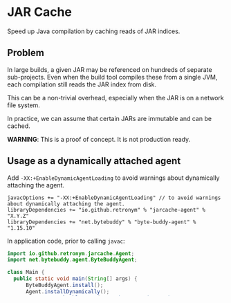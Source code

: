 # JAR Cache

Speed up Java compilation by caching reads of JAR indices.

## Problem

In large builds, a given JAR may be referenced on hundreds of separate sub-projects. Even when the build tool
compiles these from a single JVM, each compilation still reads the JAR index from disk.

This can be a non-trivial overhead, especially when the JAR is on a network file system.

In practice, we can assume that certain JARs are immutable and can be cached.

**WARNING**: This is a proof of concept. It is not production ready.

## Usage as a dynamically attached agent

Add `-XX:+EnableDynamicAgentLoading` to avoid warnings about dynamically attaching the agent.

```
javacOptions += "-XX:+EnableDynamicAgentLoading" // to avoid warnings about dynamically attaching the agent.
libraryDependencies += "io.github.retronym" % "jarcache-agent" % "X.Y.Z"
libraryDependencies += "net.bytebuddy" % "byte-buddy-agent" % "1.15.10"
```

In application code, prior to calling `javac`:

```java
import io.github.retronym.jarcache.Agent;
import net.bytebuddy.agent.ByteBuddyAgent;

class Main {
  public static void main(String[] args) {
      ByteBuddyAgent.install();
      Agent.installDynamically();
      Agent.setCacheableRegex(".*Caches/Coursier/v1/https/repo1.maven.org/(?!.*-SNAPSHOT).*");
      // Call Javac
  }
}
```

See `JarCacheAgentTest` in the demo project for an example.

## Usage as a Java Agent

### Build the agent
```
jarcache> sbt clean "show agent/assembly"
...
[info] /Users/jz/code/jarcache/agent/target/agent-assembly-0.1.0-SNAPSHOT.jar
```

### Start SBT (or any Java build tool) with the agent enabled.

```
myproject> sbt -J-javaagent:/Users/jz/code/jarcache/agent/target/agent-assembly-0.1.0-SNAPSHOT.jar \
   -J-Dio.github.retronym.jarcache.cacheableRegex='.*/Caches/Coursier/v1/https/repo1.maven.org/(?!.*-SNAPSHOT).*' \
   -J-Dio.github.retronym.jarcache.debug=true \
   compile
 x
JARCACHE: Instrumenting with ByteBuddy
JARCACHE: Instrumenting with ByteBuddy
[info] welcome to sbt 1.10.6 (Azul Systems, Inc. Java 23.0.1)
[info] loading global plugins from /Users/jz/.sbt/1.0/plugins
[info] loading settings for project jarcache-build from plugins.sbt...
[info] loading project definition from /Users/jz/code/jarcache/project
[info] loading settings for project jarcache from build.sbt...
[info] set current project to jarcache (in build file:/Users/jz/code/jarcache/)
[success] Total time: 0 s, completed 10 Dec 2024, 5:15:11 pm
[info] compiling 3 Java sources to /Users/jz/code/jarcache/demo/target/test-classes ...
[Byte Buddy] TRANSFORM com.sun.tools.javac.file.FSInfo [jdk.internal.loader.ClassLoaders$AppClassLoader@5a07e868, module jdk.compiler, Thread[#136,pool-8-thread-10,5,main], loaded=false]
JARCACHE: Caching /Users/jz/Library/Caches/Coursier/v1/https/repo1.maven.org/maven2/org/moditect/jfrunit/jfrunit-core/1.0.0.Alpha2/jfrunit-core-1.0.0.Alpha2.jar
JARCACHE: Caching /Users/jz/Library/Caches/Coursier/v1/https/repo1.maven.org/maven2/org/junit/jupiter/junit-jupiter-api/5.11.3/junit-jupiter-api-5.11.3.jar
JARCACHE: Caching /Users/jz/Library/Caches/Coursier/v1/https/repo1.maven.org/maven2/com/github/sbt/junit/jupiter-interface/0.13.3/jupiter-interface-0.13.3.jar
JARCACHE: Caching /Users/jz/Library/Caches/Coursier/v1/https/repo1.maven.org/maven2/net/bytebuddy/byte-buddy/1.15.10/byte-buddy-1.15.10.jar
JARCACHE: Caching /Users/jz/Library/Caches/Coursier/v1/https/repo1.maven.org/maven2/org/junit/jupiter/junit-jupiter/5.8.2/junit-jupiter-5.8.2.jar
JARCACHE: Caching /Users/jz/Library/Caches/Coursier/v1/https/repo1.maven.org/maven2/junit/junit/4.13.2/junit-4.13.2.jar
JARCACHE: Caching /Users/jz/Library/Caches/Coursier/v1/https/repo1.maven.org/maven2/org/junit/vintage/junit-vintage-engine/5.8.2/junit-vintage-engine-5.8.2.jar
JARCACHE: Caching /Users/jz/Library/Caches/Coursier/v1/https/repo1.maven.org/maven2/org/assertj/assertj-core/3.21.0/assertj-core-3.21.0.jar
JARCACHE: Caching /Users/jz/Library/Caches/Coursier/v1/https/repo1.maven.org/maven2/org/opentest4j/opentest4j/1.3.0/opentest4j-1.3.0.jar
JARCACHE: Caching /Users/jz/Library/Caches/Coursier/v1/https/repo1.maven.org/maven2/org/junit/platform/junit-platform-commons/1.11.3/junit-platform-commons-1.11.3.jar
JARCACHE: Caching /Users/jz/Library/Caches/Coursier/v1/https/repo1.maven.org/maven2/org/apiguardian/apiguardian-api/1.1.2/apiguardian-api-1.1.2.jar
JARCACHE: Caching /Users/jz/Library/Caches/Coursier/v1/https/repo1.maven.org/maven2/org/junit/platform/junit-platform-launcher/1.11.3/junit-platform-launcher-1.11.3.jar
JARCACHE: Caching /Users/jz/Library/Caches/Coursier/v1/https/repo1.maven.org/maven2/org/junit/jupiter/junit-jupiter-engine/5.11.3/junit-jupiter-engine-5.11.3.jar
JARCACHE: Caching /Users/jz/Library/Caches/Coursier/v1/https/repo1.maven.org/maven2/org/scala-sbt/test-interface/1.0/test-interface-1.0.jar
JARCACHE: Caching /Users/jz/Library/Caches/Coursier/v1/https/repo1.maven.org/maven2/org/junit/jupiter/junit-jupiter-params/5.8.2/junit-jupiter-params-5.8.2.jar
JARCACHE: Caching /Users/jz/Library/Caches/Coursier/v1/https/repo1.maven.org/maven2/org/hamcrest/hamcrest-core/1.3/hamcrest-core-1.3.jar
JARCACHE: Caching /Users/jz/Library/Caches/Coursier/v1/https/repo1.maven.org/maven2/org/junit/platform/junit-platform-engine/1.11.3/junit-platform-engine-1.11.3.jar
JARCACHE: Not caching /Users/jz/.sbt/boot/scala-2.12.20/lib/scala-library.jar
JARCACHE: Caching /Users/jz/Library/Caches/Coursier/v1/https/repo1.maven.org/maven2/org/moditect/jfrunit/jfrunit-core/1.0.0.Alpha2/jfrunit-core-1.0.0.Alpha2.jar
JARCACHE: Caching /Users/jz/Library/Caches/Coursier/v1/https/repo1.maven.org/maven2/org/junit/jupiter/junit-jupiter-api/5.11.3/junit-jupiter-api-5.11.3.jar
JARCACHE: Caching /Users/jz/Library/Caches/Coursier/v1/https/repo1.maven.org/maven2/com/github/sbt/junit/jupiter-interface/0.13.3/jupiter-interface-0.13.3.jar
JARCACHE: Caching /Users/jz/Library/Caches/Coursier/v1/https/repo1.maven.org/maven2/net/bytebuddy/byte-buddy/1.15.10/byte-buddy-1.15.10.jar
JARCACHE: Caching /Users/jz/Library/Caches/Coursier/v1/https/repo1.maven.org/maven2/org/junit/jupiter/junit-jupiter/5.8.2/junit-jupiter-5.8.2.jar
JARCACHE: Caching /Users/jz/Library/Caches/Coursier/v1/https/repo1.maven.org/maven2/junit/junit/4.13.2/junit-4.13.2.jar
JARCACHE: Caching /Users/jz/Library/Caches/Coursier/v1/https/repo1.maven.org/maven2/org/junit/vintage/junit-vintage-engine/5.8.2/junit-vintage-engine-5.8.2.jar
JARCACHE: Caching /Users/jz/Library/Caches/Coursier/v1/https/repo1.maven.org/maven2/org/assertj/assertj-core/3.21.0/assertj-core-3.21.0.jar
JARCACHE: Caching /Users/jz/Library/Caches/Coursier/v1/https/repo1.maven.org/maven2/org/opentest4j/opentest4j/1.3.0/opentest4j-1.3.0.jar
JARCACHE: Caching /Users/jz/Library/Caches/Coursier/v1/https/repo1.maven.org/maven2/org/junit/platform/junit-platform-commons/1.11.3/junit-platform-commons-1.11.3.jar
JARCACHE: Caching /Users/jz/Library/Caches/Coursier/v1/https/repo1.maven.org/maven2/org/apiguardian/apiguardian-api/1.1.2/apiguardian-api-1.1.2.jar
JARCACHE: Caching /Users/jz/Library/Caches/Coursier/v1/https/repo1.maven.org/maven2/org/junit/platform/junit-platform-launcher/1.11.3/junit-platform-launcher-1.11.3.jar
JARCACHE: Caching /Users/jz/Library/Caches/Coursier/v1/https/repo1.maven.org/maven2/org/junit/jupiter/junit-jupiter-engine/5.11.3/junit-jupiter-engine-5.11.3.jar
JARCACHE: Caching /Users/jz/Library/Caches/Coursier/v1/https/repo1.maven.org/maven2/org/scala-sbt/test-interface/1.0/test-interface-1.0.jar
JARCACHE: Caching /Users/jz/Library/Caches/Coursier/v1/https/repo1.maven.org/maven2/org/junit/jupiter/junit-jupiter-params/5.8.2/junit-jupiter-params-5.8.2.jar
JARCACHE: Caching /Users/jz/Library/Caches/Coursier/v1/https/repo1.maven.org/maven2/org/hamcrest/hamcrest-core/1.3/hamcrest-core-1.3.jar
JARCACHE: Caching /Users/jz/Library/Caches/Coursier/v1/https/repo1.maven.org/maven2/org/junit/platform/junit-platform-engine/1.11.3/junit-platform-engine-1.11.3.jar
JARCACHE: Not caching /Users/jz/.sbt/boot/scala-2.12.20/lib/scala-library.jar
[success] Total time: 1 s, completed 10 Dec 2024, 5:15:12 pm
```

## Test

The demo project includes a test that demonstrates the caching behavior and counts the reduced number of file reads.

```
sbt:jarcache> demo/test
Instrumenting with ByteBuddy
...
[info] Test demo.JarCacheAgentTest#compileWithCaching() started
...
[Byte Buddy] TRANSFORM com.sun.tools.javac.file.FSInfo [jdk.internal.loader.ClassLoaders$AppClassLoader@5a07e868, module jdk.compiler, Thread[#29,pool-1-thread-1,5,main], loaded=false]
[Byte Buddy] TRANSFORM jdk.nio.zipfs.ZipFileSystem [jdk.internal.loader.ClassLoaders$PlatformClassLoader@370cfad1, module jdk.zipfs, Thread[#29,pool-1-thread-1,5,main], loaded=false]
[info] single threaded compile completed. #file reads: 2 took 7063 ms
...
[info] Test demo.JarCacheAgentTest#compileWithoutCaching() started
...
[info] single threaded compile completed. #file reads: 1000000 took 43373 ms
...
```

## Implementation

The agent uses ByteBuddy to instrument the `FSInfo` class in the Java compiler implementation.

An alternative would be to use the non-public API for Javac which allows an instance of `FSInfo` to be provided.
Such an approach would need to be woven into each build tool (e.g. Zinc).

## Annotation Processors

To further reduce JAR reads, add this to `javacOptions` to disable a classpath scan for annotation processors.
As this can be configured through the normal option API of `javac`, this agent does not attempt to make it more
efficient.

```
--processor-module-path ""
``` 